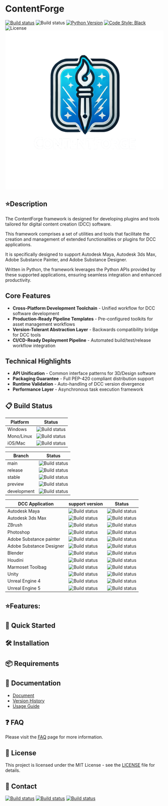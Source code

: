 # ContentForge
 [![Build status](https://img.shields.io/badge/Version-0.0.1-yellow)](docs/version_history.md)
 ![Build status](https://img.shields.io/badge/Development-Construction-yellow)
[![Python Version](https://img.shields.io/badge/python-3.12-blue)](https://www.python.org/)
[![Code Style: Black](https://img.shields.io/badge/code%20style-black-000000.svg)](https://github.com/psf/black)
![License](https://img.shields.io/badge/License-MIT-green.svg)
![Logo](docs/assets/images/logo.png)

## ⭐Description
The ContentForge framework is designed for developing plugins and tools tailored for digital content creation (DCC) software.

This framework comprises a set of utilities and tools that facilitate the creation and management of extended functionalities or
plugins for DCC applications.

It is specifically designed to support Autodesk Maya, Autodesk 3ds Max, Adobe Substance Painter, and Adobe Substance Designer.

Written in Python, the framework leverages the Python APIs provided by these supported applications,
ensuring seamless integration and enhanced productivity.

## Core Features
- **Cross-Platform Development Toolchain** - Unified workflow for DCC software development
- **Production-Ready Pipeline Templates** - Pre-configured toolkits for asset management workflows
- **Version-Tolerant Abstraction Layer** - Backwards compatibility bridge for DCC tools
- **CI/CD-Ready Deployment Pipeline** - Automated build/test/release workflow integration

## Technical Highlights
- **API Unification** - Common interface patterns for 3D/Design software
- **Packaging Guarantee** - Full PEP-420 compliant distribution support
- **Runtime Validation** - Auto-handling of DCC version divergence
- **Performance Layer** - Asynchronous task execution framework

## 📋 Build Status
| Platform   | Status                                                                 |
|------------|------------------------------------------------------------------------|
| Windows    | ![Build status](https://img.shields.io/badge/Build-Supported-Green)    |
| Mono/Linux | ![Build status](https://img.shields.io/badge/Build-Unsupported-99302a) |
| iOS/Mac    | ![Build status](https://img.shields.io/badge/Build-Unsupported-99302a) |

| Branch      | Status                                                                      |
|-------------|-----------------------------------------------------------------------------|
| main        | ![Build status](https://img.shields.io/badge/Build-Construction-yellow)     |
| release     | ![Build status](https://img.shields.io/badge/Build-N/A-lightgray)           |
| stable      | ![Build status](https://img.shields.io/badge/Build-N/A-lightgray)           |
| preview     | ![Build status](https://img.shields.io/badge/Build-Construction-yellow)     |
| development | ![Build status](https://img.shields.io/badge/Build-Construction-yellow)     |

| DCC Application          | support version                                                      | Status                                                            |
|--------------------------|----------------------------------------------------------------------|-------------------------------------------------------------------|
| Autodesk Maya            | ![Build status](https://img.shields.io/badge/VERSION-^2020-Green)    | ![Build status](https://img.shields.io/badge/Support-Yes-Green)   |
| Autodesk 3ds Max         | ![Build status](https://img.shields.io/badge/VERSION-^2020-Green)    | ![Build status](https://img.shields.io/badge/Support-Yes-Green)   |
| ZBrush                   | ![Build status](https://img.shields.io/badge/VERSION-N/A-99302a)     | ![Build status](https://img.shields.io/badge/Support-No-99302a)   |
| Photoshop                | ![Build status](https://img.shields.io/badge/VERSION-^CC2020-Green)  | ![Build status](https://img.shields.io/badge/Support-Plan-orange) |
| Adobe Substance painter  | ![Build status](https://img.shields.io/badge/VERSION-^6.1-yellow)    | ![Build status](https://img.shields.io/badge/Support-Plan-orange) |
| Adobe Substance Designer | ![Build status](https://img.shields.io/badge/VERSION-^9.1-yellow)    | ![Build status](https://img.shields.io/badge/Support-Plan-orange) |
| Blender                  | ![Build status](https://img.shields.io/badge/VERSION-N/A-99302a)     | ![Build status](https://img.shields.io/badge/Support-No-99302a)   |
| Houdini                  | ![Build status](https://img.shields.io/badge/VERSION-N/A-99302a)     | ![Build status](https://img.shields.io/badge/Support-No-99302a)   |
| Marmoset Toolbag         | ![Build status](https://img.shields.io/badge/VERSION-N/A-99302a)     | ![Build status](https://img.shields.io/badge/Support-No-99302a)   |
| Unity                    | ![Build status](https://img.shields.io/badge/VERSION-N/A-99302a)     | ![Build status](https://img.shields.io/badge/Support-Plan-orange) |
| Unreal Engine 4          | ![Build status](https://img.shields.io/badge/VERSION-N/A-99302a)     | ![Build status](https://img.shields.io/badge/Support-No-99302a)   |
| Unreal Engine 5          | ![Build status](https://img.shields.io/badge/VERSION-N/A-99302a)     | ![Build status](https://img.shields.io/badge/Support-Plan-orange) |

## ⭐Features:

## 🚀 Quick Started

## 🛠️ Installation

## 📦 Requirements

## 📖 Documentation
- [Document](docs/index.md)
- [Version History](docs/version/changelog.md)
- [Usage Guide](docs/guide/quickstart.md)

## ❓ FAQ
Please visit the [FAQ](docs/guide/faq.md) page for more information.

## 📜 License
This project is licensed under the MIT License - see the [LICENSE](LICENSE) file for details.

## 📧 Contact
[![Build status](https://img.shields.io/badge/GitHub-ContentForge-Green)](https://github.com/ContentForgeFramework/ContentForge)
[![Build status](https://img.shields.io/badge/Website-ContentForge.org-Green)](https://contentforge.org)
[![Build status](https://img.shields.io/badge/Email-ContentForge.org@hotmail.com-Green)](mailto:ContentForge.org@hotmail.com)
